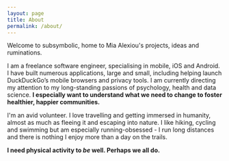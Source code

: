 ```yaml
---
layout: page
title: About
permalink: /about/
---
```


Welcome to subsymbolic, home to Mia Alexiou's projects, ideas and ruminations.

I am a freelance software engineer, specialising in mobile, iOS and Android. I have built numerous applications, large and small, including helping launch DuckDuckGo’s mobile browsers and privacy tools. I am currently directing my attention to my long-standing passions of psychology, health and data science. **I especially want to understand what we need to change to foster healthier, happier communities.**

I'm an avid volunteer. I love travelling and getting immersed in humanity, almost as much as fleeing it and escaping into nature. I like hiking, cycling and swimming but am especially running-obsessed - I run long distances and there is nothing I enjoy more than a day on the trails.

**I need physical activity to _be_ well. Perhaps we all do.**
